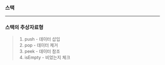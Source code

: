 ### 스택

---

### 스택의 추상자료형
> 1. push - 데이터 삽입
> 2. pop - 데이터 제거
> 3. peek - 데이터 참조
> 4. isEmpty - 비었는지 체크
